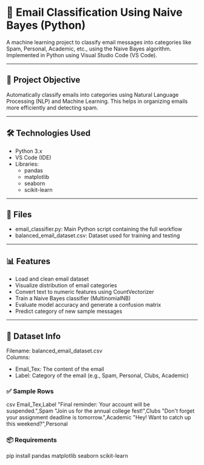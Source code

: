 # 📧 Email Classification Using Naive Bayes (Python)

A machine learning project to classify email messages into categories like Spam, Personal, Academic, etc., using the Naive Bayes algorithm. Implemented in Python using Visual Studio Code (VS Code).

---

## 🧠 Project Objective

Automatically classify emails into categories using Natural Language Processing (NLP) and Machine Learning. This helps in organizing emails more efficiently and detecting spam.

---

## 🛠 Technologies Used

- Python 3.x
- VS Code (IDE)
- Libraries:
  - pandas
  - matplotlib
  - seaborn
  - scikit-learn

---

## 📂 Files

- email_classifier.py: Main Python script containing the full workflow
- balanced_email_dataset.csv: Dataset used for training and testing

---

## 📊 Features

- Load and clean email dataset
- Visualize distribution of email categories
- Convert text to numeric features using CountVectorizer
- Train a Naive Bayes classifier (MultinomialNB)
- Evaluate model accuracy and generate a confusion matrix
- Predict category of new sample messages

---

## 📁 Dataset Info

Filename: balanced_email_dataset.csv  
Columns:
- Email_Tex: The content of the email
- Label: Category of the email (e.g., Spam, Personal, Clubs, Academic)

### ✅ Sample Rows

csv
Email_Tex,Label
"Final reminder: Your account will be suspended.",Spam
"Join us for the annual college fest!",Clubs
"Don't forget your assignment deadline is tomorrow.",Academic
"Hey! Want to catch up this weekend?",Personal

### 📦 Requirements
pip install pandas matplotlib seaborn scikit-learn
